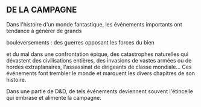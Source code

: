 ## DE LA CAMPAGNE


Dans l'histoire d'un monde fantastique, les événements
importants ont tendance à générer de grands

bouleversements : des guerres opposant les forces du bien

et du mal dans une confrontation épique, des catastrophes
naturelles qui dévastent des civilisations entières, des invasions
de vastes armées ou de hordes extraplanaires, l'assassinat de
dirigeants de classe mondiale... Ces événements font trembler
le monde et marquent les divers chapitres de son histoire.

Dans une partie de D&D, de tels événements deviennent
souvent l'étincelle qui embrase et alimente la campagne.